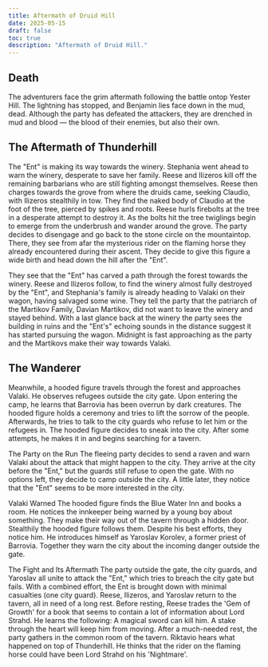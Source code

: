 ```yaml
---
title: Aftermath of Druid Hill
date: 2025-05-15
draft: false
toc: true
description: "Aftermath of Druid Hill."
---
```


## Death
The adventurers face the grim aftermath following the battle ontop Yester Hill. The lightning has stopped, and Benjamin lies face down in the mud, dead. Although the party has defeated the attackers, they are drenched in mud and blood — the blood of their enemies, but also their own.

## The Aftermath of Thunderhill
The "Ent" is making its way towards the winery. Stephania went ahead to warn the winery, desperate to save her family. Reese and Ilizeros kill off the remaining barbarians who are still fighting amongst themselves. Reese then charges towards the grove from where the druids came, seeking Claudio, with Ilizeros stealthily in tow. They find the naked body of Claudio at the foot of the tree, pierced by spikes and roots. Reese hurls firebolts at the tree in a desperate attempt to destroy it. As the bolts hit the tree twiglings begin to emerge from the underbrush and wander around the grove. The party decides to disengage and go back to the stone circle on the mountaintop. There, they see from afar the mysterious rider on the flaming horse they already encountered during their ascent. They decide to give this figure a wide birth and head down the hill after the "Ent".

They see that the "Ent" has carved a path through the forest towards the winery. Reese and Ilizeros follow, to find the winery almost fully destroyed by the "Ent", and Stephania's family is already heading to Valaki on their wagon, having salvaged some wine. They tell the party that the patriarch of the Martikov Family, Davian Martikov, did not want to leave the winery and stayed behind. With a last glance back at the winery the party sees the building in ruins and the "Ent's" echoing sounds in the distance suggest it has started pursuing the wagon. Midnight is fast approaching as the party and the Martikovs make their way towards Valaki.

## The Wanderer
Meanwhile, a hooded figure travels through the forest and approaches Valaki. He observes refugees outside the city gate. Upon entering the camp, he learns that Barrovia has been overrun by dark creatures. The hooded figure holds a ceremony and tries to lift the sorrow of the people. Afterwards, he tries to talk to the city guards who refuse to let him or the refugees in. The hooded figure decides to sneak into the city. After some attempts, he makes it in and begins searching for a tavern.

The Party on the Run
The fleeing party decides to send a raven and warn Valaki about the attack that might happen to the city. They arrive at the city before the "Ent," but the guards still refuse to open the gate. With no options left, they decide to camp outside the city. A little later, they notice that the "Ent" seems to be more interested in the city.

Valaki Warned
The hooded figure finds the Blue Water Inn and books a room. He notices the innkeeper being warned by a young boy about something. They make their way out of the tavern through a hidden door. Stealthily the hooded figure follows them. Despite his best efforts, they notice him. He introduces himself as Yaroslav Korolev, a former priest of Barrovia. Together they warn the city about the incoming danger outside the gate.

The Fight and Its Aftermath
The party outside the gate, the city guards, and Yaroslav all unite to attack the "Ent," which tries to breach the city gate but fails. With a combined effort, the Ent is brought down with minimal casualties (one city guard).
Reese, Ilizeros, and Yaroslav return to the tavern, all in need of a long rest. Before resting, Reese trades the 'Gem of Growth' for a book that seems to contain a lot of information about Lord Strahd. He learns the following: A magical sword can kill him. A stake through the heart will keep him from moving.
After a much-needed rest, the party gathers in the common room of the tavern. Riktavio hears what happened on top of Thunderhill. He thinks that the rider on the flaming horse could have been Lord Strahd on his 'Nightmare'.
